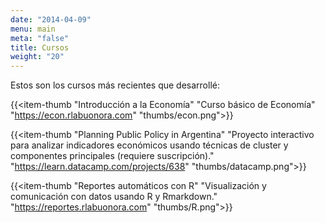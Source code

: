 ```yaml
---
date: "2014-04-09"
menu: main
meta: "false"
title: Cursos
weight: "20"
---
```


Estos son los cursos más recientes que desarrollé:

{{<item-thumb 
      "Introducción a la Economía" 
      "Curso básico de Economía"
      "https://econ.rlabuonora.com" 
      "thumbs/econ.png">}}
      
{{<item-thumb 
      "Planning Public Policy in Argentina" 
      "Proyecto interactivo para analizar indicadores económicos usando técnicas de cluster y componentes principales (requiere suscripción)."
      "https://learn.datacamp.com/projects/638" 
      "thumbs/datacamp.png">}}
      
      
{{<item-thumb 
      "Reportes automáticos con R" 
      "Visualización y comunicación con datos usando R y Rmarkdown."
      "https://reportes.rlabuonora.com" 
      "thumbs/R.png">}}
      
      
